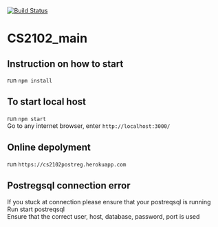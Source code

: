 [![Build Status](https://travis-ci.com/IcedCoffeeBoy/CS2102_main.svg?token=R58Qz9FF5hsKVa8iMxVV&branch=master)](https://travis-ci.com/IcedCoffeeBoy/CS2102_main)

# CS2102_main 

## Instruction on how to start
run `npm install`

## To start local host 
run `npm start` <br>
Go to any internet browser, enter `http://localhost:3000/`

## Online depolyment 
run `https://cs2102postreg.herokuapp.com`

## Postregsql connection error
If you stuck at connection please ensure that your postreqsql is running  <br>
Run start postreqsql <br>
Ensure that the correct user, host, database, password, port is used <br>
